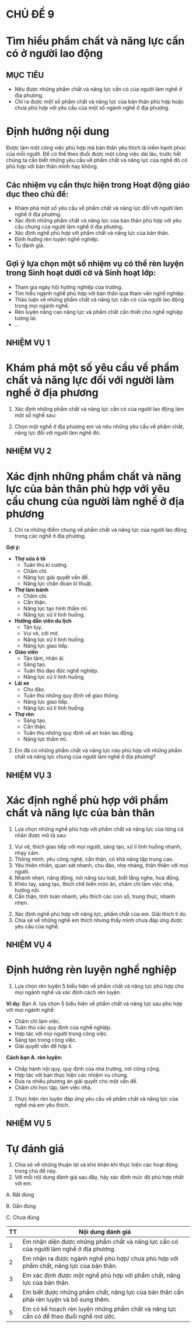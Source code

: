 # CHỦ ĐỀ 9
# Tìm hiểu phẩm chất và năng lực cần có ở người lao động

## MỤC TIÊU
* Nêu được những phẩm chất và năng lực cần có của người làm nghề ở địa phương.
* Chỉ ra được một số phẩm chất và năng lực của bản thân phù hợp hoặc chưa phù hợp với yêu cầu của một số ngành nghề ở địa phương.

# Định hướng nội dung

Được làm một công việc phù hợp mà bản thân yêu thích là niềm hạnh phúc của mỗi người. Để có thể theo đuổi được một công việc dài lâu, trước hết chúng ta cần biết những yêu cầu về phẩm chất và năng lực của nghề đó có phù hợp với bản thân mình hay không.

## Các nhiệm vụ cần thực hiện trong Hoạt động giáo dục theo chủ đề:
* Khám phá một số yêu cầu về phẩm chất và năng lực đối với người làm nghề ở địa phương.
* Xác định những phẩm chất và năng lực của bản thân phù hợp với yêu cầu chung của người làm nghề ở địa phương.
* Xác định nghề phù hợp với phẩm chất và năng lực của bản thân.
* Định hướng rèn luyện nghề nghiệp.
* Tự đánh giá.

## Gợi ý lựa chọn một số nhiệm vụ có thể rèn luyện trong Sinh hoạt dưới cờ và Sinh hoạt lớp:
* Tham gia ngày hội hướng nghiệp của trường.
* Tìm hiểu ngành nghề phù hợp với bản thân qua tham vấn nghề nghiệp.
* Thảo luận về những phẩm chất và năng lực cần có của người lao động trong mọi ngành nghề.
* Rèn luyện năng cao năng lực và phẩm chất cần thiết cho nghề nghiệp tương lai.
* ...

## NHIỆM VỤ 1
# Khám phá một số yêu cầu về phẩm chất và năng lực đối với người làm nghề ở địa phương

1. Xác định những phẩm chất và năng lực cần có của người lao động làm một số nghề sau:

2. Chọn một nghề ở địa phương em và nêu những yêu cầu về phẩm chất, năng lực đối với người làm nghề đó.

## NHIỆM VỤ 2
# Xác định những phẩm chất và năng lực của bản thân phù hợp với yêu cầu chung của người làm nghề ở địa phương

1. Chỉ ra những điểm chung về phẩm chất và năng lực của người lao động trong các nghề ở địa phương.

**Gợi ý:**
* **Thợ sửa ô tô**
    * Tuân thủ kỉ cương.
    * Chăm chỉ.
    * Năng lực giải quyết vấn đề.
    * Năng lực chẩn đoán kĩ thuật.
* **Thợ làm bánh**
    * Chăm chỉ.
    * Cẩn thận.
    * Năng lực tạo hình thẩm mĩ.
    * Năng lực xử lí tình huống.
* **Hướng dẫn viên du lịch**
    * Tận tụy.
    * Vui vẻ, cởi mở.
    * Năng lực xử lí tình huống.
    * Năng lực giao tiếp.
* **Giáo viên**
    * Tận tâm, nhân ái.
    * Sáng tạo.
    * Tuân thủ đạo đức nghề nghiệp.
    * Năng lực xử lí tình huống.
* **Lái xe**
    * Chu đáo.
    * Tuân thủ những quy định về giao thông.
    * Năng lực giao tiếp.
    * Năng lực xử lí tình huống.
* **Thợ rèn**
    * Sáng tạo.
    * Cẩn thận.
    * Tuân thủ những quy định về an toàn lao động.
    * Năng lực thẩm mĩ.

2. Em đã có những phẩm chất và năng lực nào phù hợp với những phẩm chất và năng lực chung của người làm nghề ở địa phương?

## NHIỆM VỤ 3
# Xác định nghề phù hợp với phẩm chất và năng lực của bản thân

1. Lựa chọn những nghề phù hợp với phẩm chất và năng lực của từng cá nhân được mô tả sau:
>
>
1. Vui vẻ, thích giao tiếp với mọi người, sáng tạo, xử lí tình huống nhanh, nhạy cảm.
2. Thông minh, yêu công nghệ, cẩn thận, có khả năng tập trung cao.
3. Yêu thiên nhiên, quan sát nhanh, chu đáo, nhẹ nhàng, thân thiện với mọi người.
4. Nhanh nhẹn, năng động, nói năng lưu loát, biết lắng nghe, hoà đồng.
5. Khéo tay, sáng tạo, thích chế biến món ăn, chăm chỉ làm việc nhà, hướng nội.
6. Cẩn thận, tính toán nhanh, yêu thích các con số, trung thực, nhanh nhẹn.
>
>
2. Xác định nghề phù hợp với năng lực, phẩm chất của em. Giải thích lí do.
3. Chia sẻ về những nghề em thích nhưng thấy mình chưa đáp ứng được yêu cầu của nghề.

## NHIỆM VỤ 4
# Định hướng rèn luyện nghề nghiệp

1. Lựa chọn rèn luyện 5 biểu hiện về phẩm chất và năng lực phù hợp cho mọi ngành nghề và xác định cách rèn luyện.

**Ví dụ:**
Bạn A. lựa chọn 5 biểu hiện về phẩm chất và năng lực sau phù hợp với mọi ngành nghề:
* Chăm chỉ làm việc.
* Tuân thủ các quy định của nghề nghiệp.
* Hợp tác với mọi người trong công việc.
* Sáng tạo trong công việc.
* Giải quyết vấn đề hợp lí.

**Cách bạn A. rèn luyện:**
* Chấp hành nội quy, quy định của nhà trường, nơi công cộng.
* Hợp tác với bạn thực hiện các nhiệm vụ chung.
* Đưa ra nhiều phương án giải quyết cho một vấn đề.
* Chăm chỉ học tập, làm việc nhà.

2. Thực hiện rèn luyện đáp ứng yêu cầu về phẩm chất và năng lực của nghề mà em yêu thích.

## NHIỆM VỤ 5
# Tự đánh giá

1. Chia sẻ về những thuận lợi và khó khăn khi thực hiện các hoạt động trong chủ đề này.
2. Với mỗi nội dung đánh giá sau đây, hãy xác định mức độ phù hợp nhất với em.

A. Rất đúng

B. Gần đúng

C. Chưa đúng

| TT | Nội dung đánh giá |
|---|---|
| 1 | Em nhận diện được những phẩm chất và năng lực cần có của người làm nghề ở địa phương. |
| 2 | Em nhận ra được ngành nghề phù hợp/ chưa phù hợp với phẩm chất, năng lực của bản thân. |
| 3 | Em xác định được một nghề phù hợp với phẩm chất, năng lực của bản thân. |
| 4 | Em biết được những phẩm chất, năng lực của bản thân cần phải rèn luyện và bổ sung thêm. |
| 5 | Em có kế hoạch rèn luyện những phẩm chất và năng lực cần có để theo đuổi nghề mơ ước. |
